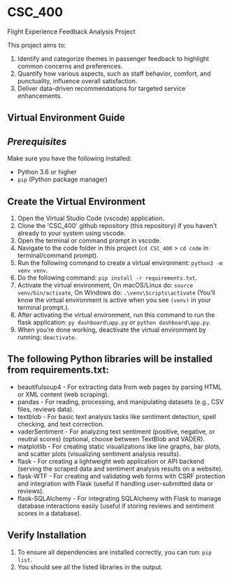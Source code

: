 # CSC_400
Flight Experience Feedback Analysis Project

This project aims to:
  1.  Identify and categorize themes in passenger feedback to highlight common concerns and preferences.
  2.  Quantify how various aspects, such as staff behavior, comfort, and punctuality, influence overall satisfaction.
  3.  Deliver data-driven recommendations for targeted service enhancements.

## Virtual Environment Guide

## *****Prerequisites*****

Make sure you have the following installed:
- Python 3.6 or higher
- `pip` (Python package manager)

## Create the Virtual Environment

1. Open the Virtual Studio Code (vscode) application.
2. Clone the 'CSC_400' github repository (this repository) if you haven't already to your system using vscode.
3. Open the terminal or command prompt in vscode.
4. Navigate to the code folder in this project (`cd CSC_400` > `cd code` in terminal/command prompt).
5. Run the following command to create a virtual environment: `python3 -m venv venv`.
6. Do the following command: `pip install -r requirements.txt`.
7. Activate the virtual environment, On macOS/Linux do: `source venv/bin/activate`, On Windows do: `.\venv\Scripts\activate` (You’ll know the virtual environment is active when you see `(venv)` in your terminal prompt.).
8. After activating the virtual environment, run this command to run the flask application: `py dashboard\app.py` or `python dashboard\app.py`.
9. When you’re done working, deactivate the virtual environment by running: `deactivate`.

## The following Python libraries will be installed from requirements.txt:
- beautifulsoup4 - For extracting data from web pages by parsing HTML or XML content (web scraping).
- pandas - For reading, processing, and manipulating datasets (e.g., CSV files, reviews data).
- textblob - For basic text analysis tasks like sentiment detection, spell checking, and text correction.
- vaderSentiment - For analyzing text sentiment (positive, negative, or neutral scores) (optional, choose between TextBlob and VADER).
- matplotlib - For creating static visualizations like line graphs, bar plots, and scatter plots (visualizing sentiment analysis results).
- flask - For creating a lightweight web application or API backend (serving the scraped data and sentiment analysis results on a website).
- flask-WTF - For creating and validating web forms with CSRF protection and integration with Flask (useful if handling user-submitted data or reviews).
- flask-SQLAlchemy - For integrating SQLAlchemy with Flask to manage database interactions easily (useful if storing reviews and sentiment scores in a database).

## Verify Installation
1. To ensure all dependencies are installed correctly, you can run: `pip list`.
2. You should see all the listed libraries in the output.

